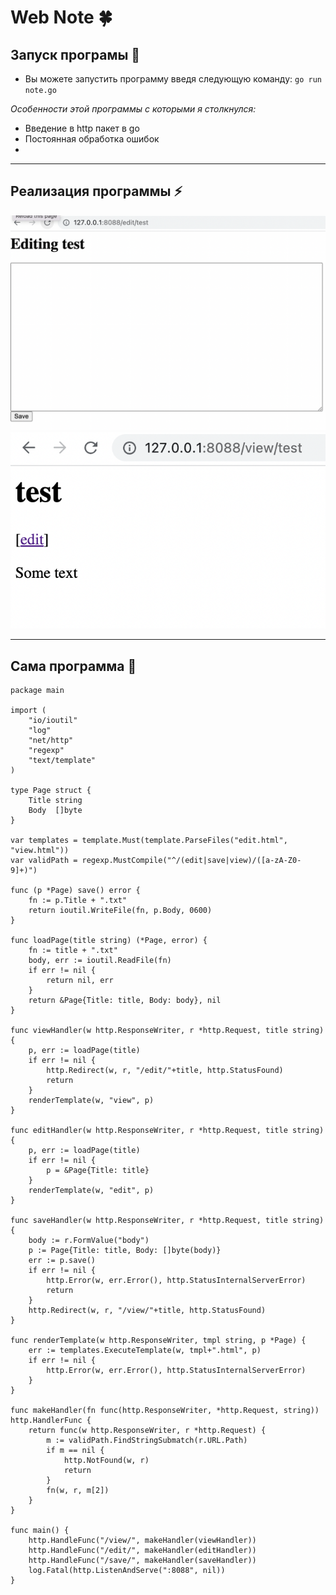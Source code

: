 <h1> Web Note 🍀 </h1>

## Запуск програмы 🏃
* Вы можете запустить программу введя следующую команду: `go run note.go`

_Особенности этой программы с которыми я столкнулся:_
* Введение в http пакет в go
* Постоянная обработка ошибок
*

---
## Реализация программы ⚡
![photo](https://github.com/Stepa-Nos/WebNote/blob/main/WebNote_photo1.png)
![photo](https://github.com/Stepa-Nos/WebNote/blob/main/WebNote_photo2.png)

--- 
## Сама программа  👾
```golang
package main

import (
	"io/ioutil"
	"log"
	"net/http"
	"regexp"
	"text/template"
)

type Page struct {
	Title string
	Body  []byte
}

var templates = template.Must(template.ParseFiles("edit.html", "view.html"))
var validPath = regexp.MustCompile("^/(edit|save|view)/([a-zA-Z0-9]+)")

func (p *Page) save() error {
	fn := p.Title + ".txt"
	return ioutil.WriteFile(fn, p.Body, 0600)
}

func loadPage(title string) (*Page, error) {
	fn := title + ".txt"
	body, err := ioutil.ReadFile(fn)
	if err != nil {
		return nil, err
	}
	return &Page{Title: title, Body: body}, nil
}

func viewHandler(w http.ResponseWriter, r *http.Request, title string) {
	p, err := loadPage(title)
	if err != nil {
		http.Redirect(w, r, "/edit/"+title, http.StatusFound)
		return
	}
	renderTemplate(w, "view", p)
}

func editHandler(w http.ResponseWriter, r *http.Request, title string) {
	p, err := loadPage(title)
	if err != nil {
		p = &Page{Title: title}
	}
	renderTemplate(w, "edit", p)
}

func saveHandler(w http.ResponseWriter, r *http.Request, title string) {
	body := r.FormValue("body")
	p := Page{Title: title, Body: []byte(body)}
	err := p.save()
	if err != nil {
		http.Error(w, err.Error(), http.StatusInternalServerError)
		return
	}
	http.Redirect(w, r, "/view/"+title, http.StatusFound)
}

func renderTemplate(w http.ResponseWriter, tmpl string, p *Page) {
	err := templates.ExecuteTemplate(w, tmpl+".html", p)
	if err != nil {
		http.Error(w, err.Error(), http.StatusInternalServerError)
	}
}

func makeHandler(fn func(http.ResponseWriter, *http.Request, string)) http.HandlerFunc {
	return func(w http.ResponseWriter, r *http.Request) {
		m := validPath.FindStringSubmatch(r.URL.Path)
		if m == nil {
			http.NotFound(w, r)
			return
		}
		fn(w, r, m[2])
	}
}

func main() {
	http.HandleFunc("/view/", makeHandler(viewHandler))
	http.HandleFunc("/edit/", makeHandler(editHandler))
	http.HandleFunc("/save/", makeHandler(saveHandler))
	log.Fatal(http.ListenAndServe(":8088", nil))
}
